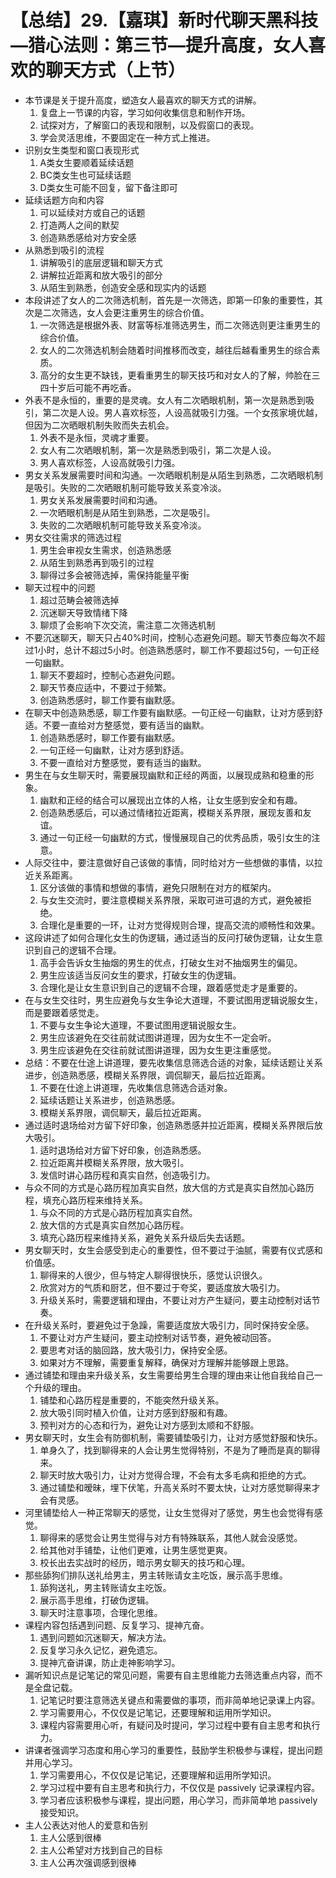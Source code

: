 # 【总结】29.【嘉琪】新时代聊天黑科技—猎心法则：第三节—提升高度，女人喜欢的聊天方式（上节）

-   本节课是关于提升高度，塑造女人最喜欢的聊天方式的讲解。
    1.  复盘上一节课的内容，学习如何收集信息和制作开场。
    2.  试探对方，了解窗口的表现和限制，以及假窗口的表现。
    3.  学会灵活思维，不要固定在一种方式上推进。
-   识别女生类型和窗口表现形式
    1.  A类女生要顺着延续话题
    2.  BC类女生也可延续话题
    3.  D类女生可能不回复，留下备注即可
-   延续话题方向和内容
    1.  可以延续对方或自己的话题
    2.  打造两人之间的默契
    3.  创造熟悉感给对方安全感
-   从熟悉到吸引的流程
    1.  讲解吸引的底层逻辑和聊天方式
    2.  讲解拉近距离和放大吸引的部分
    3.  从陌生到熟悉，创造安全感和现实内的话题
-   本段讲述了女人的二次筛选机制，首先是一次筛选，即第一印象的重要性，其次是二次筛选，女人会更注重男生的综合价值。
    1.  一次筛选是根据外表、财富等标准筛选男生，而二次筛选则更注重男生的综合价值。
    2.  女人的二次筛选机制会随着时间推移而改变，越往后越看重男生的综合素质。
    3.  高分的女生更不缺钱，更看重男生的聊天技巧和对女人的了解，帅脸在三四十岁后可能不再吃香。
-   外表不是永恒的，重要的是灵魂。女人有二次晒眼机制，第一次是熟悉到吸引，第二次是人设。男人喜欢标签，人设高就吸引力强。一个女孩家境优越，但因为二次晒眼机制失败而失去机会。
    1.  外表不是永恒，灵魂才重要。
    2.  女人有二次晒眼机制，第一次是熟悉到吸引，第二次是人设。
    3.  男人喜欢标签，人设高就吸引力强。
-   男女关系发展需要时间和沟通。一次晒眼机制是从陌生到熟悉，二次晒眼机制是吸引。失败的二次晒眼机制可能导致关系变冷淡。
    1.  男女关系发展需要时间和沟通。
    2.  一次晒眼机制是从陌生到熟悉，二次是吸引。
    3.  失败的二次晒眼机制可能导致关系变冷淡。
-   男女交往需求的筛选过程
    1.  男生会审视女生需求，创造熟悉感
    2.  从陌生到熟悉再到吸引的过程
    3.  聊得过多会被筛选掉，需保持能量平衡
-   聊天过程中的问题
    1.  超过范畴会被筛选掉
    2.  沉迷聊天导致情绪下降
    3.  聊烦了会影响下次交流，需注意二次筛选机制
-   不要沉迷聊天，聊天只占40%时间，控制心态避免问题。聊天节奏应每次不超过1小时，总计不超过5小时。创造熟悉感时，聊工作不要超过5句，一句正经一句幽默。
    1.  聊天不要超时，控制心态避免问题。
    2.  聊天节奏应适中，不要过于频繁。
    3.  创造熟悉感时，聊工作要有幽默感。
-   在聊天中创造熟悉感，聊工作要有幽默感。一句正经一句幽默，让对方感到舒适。不要一直给对方整感觉，要有适当的幽默。
    1.  创造熟悉感时，聊工作要有幽默感。
    2.  一句正经一句幽默，让对方感到舒适。
    3.  不要一直给对方整感觉，要有适当的幽默。
-   男生在与女生聊天时，需要展现幽默和正经的两面，以展现成熟和稳重的形象。
    1.  幽默和正经的结合可以展现出立体的人格，让女生感到安全和有趣。
    2.  创造熟悉感后，可以通过情绪拉近距离，模糊关系界限，展现友善和友谊。
    3.  通过一句正经一句幽默的方式，慢慢展现自己的优秀品质，吸引女生的注意。
-   人际交往中，要注意做好自己该做的事情，同时给对方一些想做的事情，以拉近关系距离。
    1.  区分该做的事情和想做的事情，避免只限制在对方的框架内。
    2.  与女生交流时，要注意模糊关系界限，采取可进可退的方式，避免被拒绝。
    3.  合理化是重要的一环，让对方觉得规则合理，提高交流的顺畅性和效果。
-   这段讲述了如何合理化女生的伪逻辑，通过适当的反问打破伪逻辑，让女生意识到自己的逻辑不合理。
    1.  高手会告诉女生抽烟的男生的优点，打破女生对不抽烟男生的偏见。
    2.  男生应该适当反问女生的要求，打破女生的伪逻辑。
    3.  合理化是让女生意识到自己的逻辑不合理，跟着感觉走才是重要的。
-   在与女生交往时，男生应避免与女生争论大道理，不要试图用逻辑说服女生，而是要跟着感觉走。
    1.  不要与女生争论大道理，不要试图用逻辑说服女生。
    2.  男生应该避免在交往前就试图讲道理，因为女生不一定会听。
    3.  男生应该避免在交往前就试图讲道理，因为女生更注重感觉。
-   总结：不要在仕途上讲道理，要先收集信息筛选合适的对象，延续话题让关系进步，创造熟悉感，模糊关系界限，调侃聊天，最后拉近距离。
    1.  不要在仕途上讲道理，先收集信息筛选合适对象。
    2.  延续话题让关系进步，创造熟悉感。
    3.  模糊关系界限，调侃聊天，最后拉近距离。
-   通过适时退场给对方留下好印象，创造熟悉感并拉近距离，模糊关系界限后放大吸引。
    1.  适时退场给对方留下好印象，创造熟悉感。
    2.  拉近距离并模糊关系界限，放大吸引。
    3.  发信时讲心路历程和真实自然，创造吸引力。
-   与众不同的方式是心路历程加真实自然，放大信的方式是真实自然加心路历程，填充心路历程来维持关系。
    1.  与众不同的方式是心路历程加真实自然。
    2.  放大信的方式是真实自然加心路历程。
    3.  填充心路历程来维持关系，避免关系升级后失去话题。
-   男女聊天时，女生会感受到走心的重要性，但不要过于油腻，需要有仪式感和价值感。
    1.  聊得来的人很少，但与特定人聊得很快乐，感觉认识很久。
    2.  欣赏对方的气质和厨艺，但不要过于夸奖，要适度放大吸引力。
    3.  升级关系时，需要逻辑和理由，不要让对方产生疑问，要主动控制对话节奏。
-   在升级关系时，要避免过于急躁，需要适度放大吸引力，同时保持安全感。
    1.  不要让对方产生疑问，要主动控制对话节奏，避免被动回答。
    2.  要思考对话的脑回路，放大吸引力，保持安全感。
    3.  如果对方不理解，需要重复解释，确保对方理解并能够跟上思路。
-   通过铺垫和理由来升级关系，女生需要给男生合理的理由来让他自我给自己一个升级的理由。
    1.  铺垫和心路历程是重要的，不能突然升级关系。
    2.  放大吸引同时植入价值，让对方感到舒服和有趣。
    3.  预判对方的心态和行为，避免让对方感到太顺和不舒服。
-   男女聊天时，女生会有防御机制，需要铺垫吸引力，让对方感觉舒服和快乐。
    1.  单身久了，找到聊得来的人会让男生觉得特别，不是为了睡而是真的聊得来。
    2.  聊天时放大吸引力，让对方觉得合理，不会有太多毛病和拒绝的方式。
    3.  通过铺垫和暧昧，埋下伏笔，升高关系时不要太快，让对方感觉聊得来才会有灵感。
-   河里铺垫给人一种正常聊天的感觉，让女生觉得对了感觉，男生也会觉得有感觉。
    1.  聊得来的感觉会让男生觉得与对方有特殊联系，其他人就会没感觉。
    2.  给其他对手铺垫，让他们更难，让男生感觉更爽。
    3.  校长出去实战时的经历，暗示男女聊天的技巧和心理。
-   那些舔狗们排队送礼给男主，男主转账请女主吃饭，展示高手思维。
    1.  舔狗送礼，男主转账请女主吃饭。
    2.  展示高手思维，打破伪逻辑。
    3.  聊天时注意事项，合理化思维。
-   课程内容包括遇到问题、反复学习、提神亢奋。
    1.  遇到问题如沉迷聊天，解决方法。
    2.  反复学习永久记忆，避免遗忘。
    3.  提神亢奋讲课，防止走神影响学习。
-   漏听知识点是记笔记的常见问题，需要有自主思维能力去筛选重点内容，而不是全盘记载。
    1.  记笔记时要注意筛选关键点和需要做的事项，而非简单地记录课上内容。
    2.  学习需要用心，不仅仅是记笔记，还要理解和运用所学知识。
    3.  课程内容需要用心听，有疑问及时提问，学习过程中要有自主思考和执行力。
-   讲课者强调学习态度和用心学习的重要性，鼓励学生积极参与课程，提出问题并用心学习。
    1.  学习需要用心，不仅仅是记笔记，还要理解和运用所学知识。
    2.  学习过程中要有自主思考和执行力，不仅仅是 passively 记录课程内容。
    3.  学习者应该积极参与课程，提出问题，用心学习，而非简单地 passively 接受知识。
-   主人公表达对他人的爱意和告别
    1.  主人公感到很棒
    2.  主人公希望对方找到自己的目标
    3.  主人公再次强调感到很棒